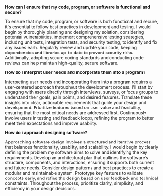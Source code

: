 **How can I ensure that my code, program, or software is functional and secure?**

To ensure that my code, program, or software is both functional and secure, it's essential to follow best practices in development and testing. 
I would begin by thoroughly planning and designing my solution, considering potential vulnerabilities. 
Implement comprehensive testing strategies, including unit tests, integration tests, and security testing, to identify and fix any issues early. 
Regularly review and update your code, keeping dependencies and libraries up-to-date to prevent security risks. 
Additionally, adopting secure coding standards and conducting code reviews can help maintain high-quality, secure software.

**How do I interpret user needs and incorporate them into a program?**

Interpreting user needs and incorporating them into a program requires a user-centered approach throughout the development process. 
I'll start by engaging with users directly through interviews, surveys, or focus groups to understand their goals, pain points, and desired features. 
Translate these insights into clear, actionable requirements that guide your design and development. 
Prioritize features based on user value and feasibility, ensuring that the most critical needs are addressed first. 
Continuously involve users in testing and feedback loops, refining the program to better meet their expectations and improve usability.

**How do i approach designing software?**

Approaching software design involves a structured and iterative process that balances functionality, usability, and scalability. 
I would begin by clearly defining the problem my software aims to solve and identifying the key requirements. 
Develop an architectural plan that outlines the software's structure, components, and interactions, ensuring it supports both current and future needs. 
Consider design patterns and best practices to create a modular and maintainable system. 
Prototype key features to validate concepts early, and refine the design based on user feedback and technical constraints. 
Throughout the process, prioritize clarity, simplicity, and efficiency in your design decisions.
